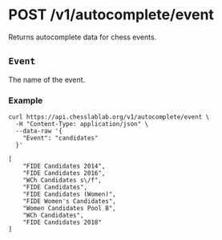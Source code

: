 # POST /v1/autocomplete/event

Returns autocomplete data for chess events.

## `Event`

The name of the event.

### Example

```text
curl https://api.chesslablab.org/v1/autocomplete/event \
  -H "Content-Type: application/json" \
  --data-raw '{
    "Event": "candidates"
  }'
```

```text
[
	"FIDE Candidates 2014",
	"FIDE Candidates 2016",
	"WCh Candidates s\/f",
	"FIDE Candidates",
	"FIDE Candidates (Women)",
	"FIDE Women's Candidates",
	"Women Candidates Pool B",
	"WCh Candidates",
	"FIDE Candidates 2018"
]
```
